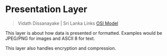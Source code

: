 # Presentation Layer

> Vidath Dissanayake | Sri Lanka
> Links [OSI Model](../OSI%20Model/OSI%20Model.md)

This layer is about how data is presented or formatted. Examples would be JPEG/PNG for images and ASCII 8 for text.

This layer also handles encryption and compression.